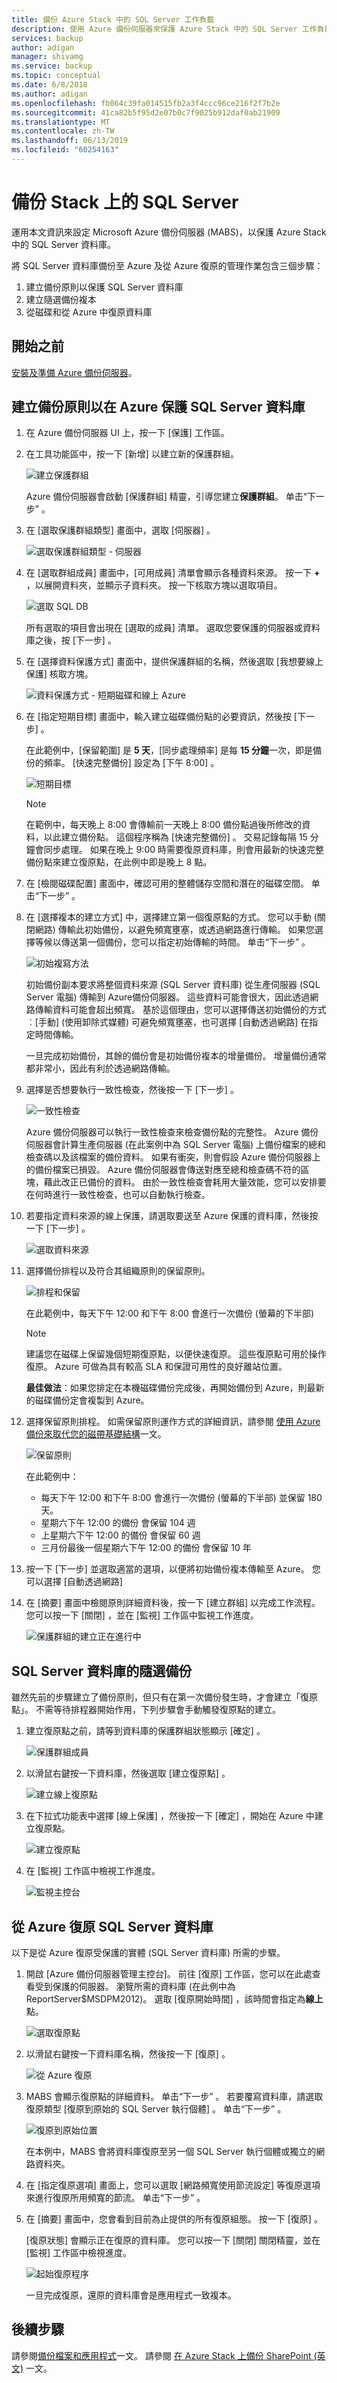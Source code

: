 ```yaml
---
title: 備份 Azure Stack 中的 SQL Server 工作負載
description: 使用 Azure 備份伺服器來保護 Azure Stack 中的 SQL Server 工作負載。
services: backup
author: adigan
manager: shivamg
ms.service: backup
ms.topic: conceptual
ms.date: 6/8/2018
ms.author: adigan
ms.openlocfilehash: fb064c39fa014515fb2a3f4ccc96ce216f2f7b2e
ms.sourcegitcommit: 41ca82b5f95d2e07b0c7f9025b912daf0ab21909
ms.translationtype: MT
ms.contentlocale: zh-TW
ms.lasthandoff: 06/13/2019
ms.locfileid: "60254163"
---
```

# <a name="back-up-sql-server-on-stack"></a>備份 Stack 上的 SQL Server
運用本文資訊來設定 Microsoft Azure 備份伺服器 (MABS)，以保護 Azure Stack 中的 SQL Server 資料庫。

將 SQL Server 資料庫備份至 Azure 及從 Azure 復原的管理作業包含三個步驟：

1. 建立備份原則以保護 SQL Server 資料庫
2. 建立隨選備份複本
3. 從磁碟和從 Azure 中復原資料庫

## <a name="before-you-start"></a>開始之前

[安裝及準備 Azure 備份伺服器](backup-mabs-install-azure-stack.md)。

## <a name="create-a-backup-policy-to-protect-sql-server-databases-to-azure"></a>建立備份原則以在 Azure 保護 SQL Server 資料庫
1. 在 Azure 備份伺服器 UI 上，按一下 [保護]  工作區。

2. 在工具功能區中，按一下 [新增]  以建立新的保護群組。

    ![建立保護群組](./media/backup-azure-backup-sql/protection-group.png)

    Azure 備份伺服器會啟動 [保護群組] 精靈，引導您建立**保護群組**。 单击“下一步”  。

3. 在 [選取保護群組類型]  畫面中，選取 [伺服器]  。

    ![選取保護群組類型 - 伺服器](./media/backup-azure-backup-sql/pg-servers.png)

4. 在 [選取群組成員]  畫面中，[可用成員] 清單會顯示各種資料來源。 按一下 **+** ，以展開資料夾，並顯示子資料夾。 按一下核取方塊以選取項目。

    ![選取 SQL DB](./media/backup-azure-backup-sql/pg-databases.png)

    所有選取的項目會出現在 [選取的成員] 清單。 選取您要保護的伺服器或資料庫之後，按 [下一步]  。

5. 在 [選擇資料保護方式]  畫面中，提供保護群組的名稱，然後選取 [我想要線上保護]  核取方塊。

    ![資料保護方式 - 短期磁碟和線上 Azure](./media/backup-azure-backup-sql/pg-name.png)

6. 在 [指定短期目標]  畫面中，輸入建立磁碟備份點的必要資訊，然後按 [下一步]  。

    在此範例中，[保留範圍]  是 **5 天**，[同步處理頻率]  是每 **15 分鐘**一次，即是備份的頻率。 [快速完整備份]  設定為 [下午 8:00]  。

    ![短期目標](./media/backup-azure-backup-sql/pg-shortterm.png)

   > [!NOTE]
   > 在範例中，每天晚上 8:00 會傳輸前一天晚上 8:00 備份點過後所修改的資料，以此建立備份點。 這個程序稱為 [快速完整備份]  。 交易記錄每隔 15 分鐘會同步處理。 如果在晚上 9:00 時需要復原資料庫，則會用最新的快速完整備份點來建立復原點，在此例中即是晚上 8 點。
   >
   >

7. 在 [檢閱磁碟配置]  畫面中，確認可用的整體儲存空間和潛在的磁碟空間。 单击“下一步”  。

8. 在 [選擇複本的建立方式]  中，選擇建立第一個復原點的方式。 您可以手動 (關閉網路) 傳輸此初始備份，以避免頻寬壅塞，或透過網路進行傳輸。 如果您選擇等候以傳送第一個備份，您可以指定初始傳輸的時間。 单击“下一步”  。

    ![初始複寫方法](./media/backup-azure-backup-sql/pg-manual.png)

    初始備份副本要求將整個資料來源 (SQL Server 資料庫) 從生產伺服器 (SQL Server 電腦) 傳輸到 Azure備份伺服器。 這些資料可能會很大，因此透過網路傳輸資料可能會超出頻寬。 基於這個理由，您可以選擇傳送初始備份的方式︰[手動]  (使用卸除式媒體) 可避免頻寬壅塞，也可選擇 [自動透過網路]  在指定時間傳輸。

    一旦完成初始備份，其餘的備份會是初始備份複本的增量備份。 增量備份通常都非常小，因此有利於透過網路傳輸。

9. 選擇是否想要執行一致性檢查，然後按一下 [下一步]  。

    ![一致性檢查](./media/backup-azure-backup-sql/pg-consistent.png)

    Azure 備份伺服器可以執行一致性檢查來檢查備份點的完整性。 Azure 備份伺服器會計算生產伺服器 (在此案例中為 SQL Server 電腦) 上備份檔案的總和檢查碼以及該檔案的備份資料。 如果有衝突，則會假設 Azure 備份伺服器上的備份檔案已損毀。 Azure 備份伺服器會傳送對應至總和檢查碼不符的區塊，藉此改正已備份的資料。 由於一致性檢查會耗用大量效能，您可以安排要在何時進行一致性檢查，也可以自動執行檢查。

10. 若要指定資料來源的線上保護，請選取要送至 Azure 保護的資料庫，然後按一下 [下一步]  。

    ![選取資料來源](./media/backup-azure-backup-sql/pg-sqldatabases.png)

11. 選擇備份排程以及符合其組織原則的保留原則。

    ![排程和保留](./media/backup-azure-backup-sql/pg-schedule.png)

    在此範例中，每天下午 12:00 和下午 8:00 會進行一次備份 (螢幕的下半部)

    > [!NOTE]
    > 建議您在磁碟上保留幾個短期復原點，以便快速復原。 這些復原點可用於操作復原。 Azure 可做為具有較高 SLA 和保證可用性的良好離站位置。
    >
    >

    **最佳做法**：如果您排定在本機磁碟備份完成後，再開始備份到 Azure，則最新的磁碟備份定會複製到 Azure。

12. 選擇保留原則排程。 如需保留原則運作方式的詳細資訊，請參閱 [使用 Azure 備份來取代您的磁帶基礎結構](backup-azure-backup-cloud-as-tape.md)一文。

    ![保留原則](./media/backup-azure-backup-sql/pg-retentionschedule.png)

    在此範例中：

    * 每天下午 12:00 和下午 8:00 會進行一次備份 (螢幕的下半部) 並保留 180 天。
    * 星期六下午 12:00 的備份 會保留 104 週
    * 上星期六下午 12:00 的備份 會保留 60 週
    * 三月份最後一個星期六下午 12:00 的備份 會保留 10 年
13. 按一下 [下一步]  並選取適當的選項，以便將初始備份複本傳輸至 Azure。 您可以選擇 [自動透過網路] 

14. 在 [摘要]  畫面中檢閱原則詳細資料後，按一下 [建立群組]  以完成工作流程。 您可以按一下 [關閉]  ，並在 [監視] 工作區中監視工作進度。

    ![保護群組的建立正在進行中](./media/backup-azure-backup-sql/pg-summary.png)

## <a name="on-demand-backup-of-a-sql-server-database"></a>SQL Server 資料庫的隨選備份
雖然先前的步驟建立了備份原則，但只有在第一次備份發生時，才會建立「復原點」。 不需等待排程器開始作用，下列步驟會手動觸發復原點的建立。

1. 建立復原點之前，請等到資料庫的保護群組狀態顯示 [確定]  。

    ![保護群組成員](./media/backup-azure-backup-sql/sqlbackup-recoverypoint.png)
2. 以滑鼠右鍵按一下資料庫，然後選取 [建立復原點]  。

    ![建立線上復原點](./media/backup-azure-backup-sql/sqlbackup-createrp.png)
3. 在下拉式功能表中選擇 [線上保護]  ，然後按一下 [確定]  ，開始在 Azure 中建立復原點。

    ![建立復原點](./media/backup-azure-backup-sql/sqlbackup-azure.png)
4. 在 [監視]  工作區中檢視工作進度。

    ![監視主控台](./media/backup-azure-backup-sql/sqlbackup-monitoring.png)

## <a name="recover-a-sql-server-database-from-azure"></a>從 Azure 復原 SQL Server 資料庫
以下是從 Azure 復原受保護的實體 (SQL Server 資料庫) 所需的步驟。

1. 開啟 [Azure 備份伺服器管理主控台]。 前往 [復原]  工作區，您可以在此處查看受到保護的伺服器。 瀏覽所需的資料庫 (在此例中為 ReportServer$MSDPM2012)。 選取 [復原開始時間]  ，該時間會指定為**線上**點。

    ![選取復原點](./media/backup-azure-backup-sql/sqlbackup-restorepoint.png)
2. 以滑鼠右鍵按一下資料庫名稱，然後按一下 [復原]  。

    ![從 Azure 復原](./media/backup-azure-backup-sql/sqlbackup-recover.png)
3. MABS 會顯示復原點的詳細資料。 单击“下一步”  。 若要覆寫資料庫，請選取復原類型 [復原到原始的 SQL Server 執行個體]  。 单击“下一步”  。

    ![復原到原始位置](./media/backup-azure-backup-sql/sqlbackup-recoveroriginal.png)

    在本例中，MABS 會將資料庫復原至另一個 SQL Server 執行個體或獨立的網路資料夾。

4. 在 [指定復原選項]  畫面上，您可以選取 [網路頻寬使用節流設定] 等復原選項來進行復原所用頻寬的節流。 单击“下一步”  。

5. 在 [摘要]  畫面中，您會看到目前為止提供的所有復原組態。 按一下 [復原]  。

    [復原狀態] 會顯示正在復原的資料庫。 您可以按一下 [關閉]  關閉精靈，並在 [監視]  工作區中檢視進度。

    ![起始復原程序](./media/backup-azure-backup-sql/sqlbackup-recoverying.png)

    一旦完成復原，還原的資料庫會是應用程式一致複本。

## <a name="next-steps"></a>後續步驟

請參閱[備份檔案和應用程式](backup-mabs-files-applications-azure-stack.md)一文。
請參閱 [在 Azure Stack 上備份 SharePoint (英文)](backup-mabs-sharepoint-azure-stack.md) 一文。

